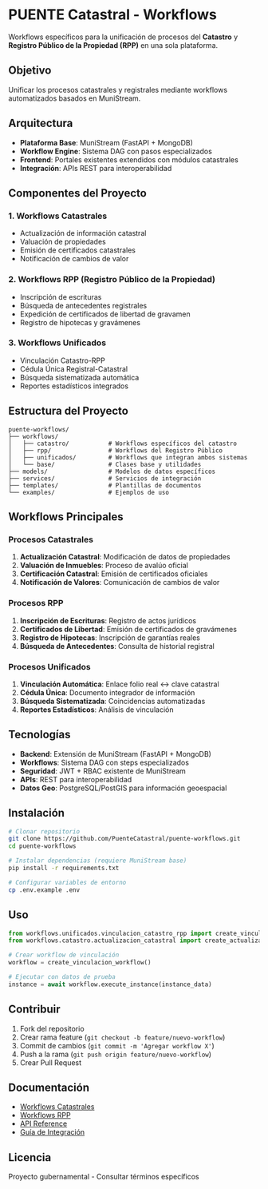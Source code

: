 # PUENTE Catastral - Workflows

Workflows específicos para la unificación de procesos del **Catastro** y **Registro Público de la Propiedad (RPP)** en una sola plataforma.

## Objetivo

Unificar los procesos catastrales y registrales mediante workflows automatizados basados en MuniStream.

## Arquitectura

- **Plataforma Base**: MuniStream (FastAPI + MongoDB)
- **Workflow Engine**: Sistema DAG con pasos especializados
- **Frontend**: Portales existentes extendidos con módulos catastrales
- **Integración**: APIs REST para interoperabilidad

## Componentes del Proyecto

### 1. Workflows Catastrales
- Actualización de información catastral
- Valuación de propiedades
- Emisión de certificados catastrales
- Notificación de cambios de valor

### 2. Workflows RPP (Registro Público de la Propiedad)
- Inscripción de escrituras
- Búsqueda de antecedentes registrales
- Expedición de certificados de libertad de gravamen
- Registro de hipotecas y gravámenes

### 3. Workflows Unificados
- Vinculación Catastro-RPP
- Cédula Única Registral-Catastral
- Búsqueda sistematizada automática
- Reportes estadísticos integrados

## Estructura del Proyecto

```
puente-workflows/
├── workflows/
│   ├── catastro/           # Workflows específicos del catastro
│   ├── rpp/                # Workflows del Registro Público
│   ├── unificados/         # Workflows que integran ambos sistemas
│   └── base/               # Clases base y utilidades
├── models/                 # Modelos de datos específicos
├── services/               # Servicios de integración
├── templates/              # Plantillas de documentos
└── examples/               # Ejemplos de uso
```

## Workflows Principales

### Procesos Catastrales
1. **Actualización Catastral**: Modificación de datos de propiedades
2. **Valuación de Inmuebles**: Proceso de avalúo oficial
3. **Certificación Catastral**: Emisión de certificados oficiales
4. **Notificación de Valores**: Comunicación de cambios de valor

### Procesos RPP
1. **Inscripción de Escrituras**: Registro de actos jurídicos
2. **Certificados de Libertad**: Emisión de certificados de gravámenes
3. **Registro de Hipotecas**: Inscripción de garantías reales
4. **Búsqueda de Antecedentes**: Consulta de historial registral

### Procesos Unificados
1. **Vinculación Automática**: Enlace folio real ↔ clave catastral
2. **Cédula Única**: Documento integrador de información
3. **Búsqueda Sistematizada**: Coincidencias automatizadas
4. **Reportes Estadísticos**: Análisis de vinculación

## Tecnologías

- **Backend**: Extensión de MuniStream (FastAPI + MongoDB)
- **Workflows**: Sistema DAG con steps especializados
- **Seguridad**: JWT + RBAC existente de MuniStream
- **APIs**: REST para interoperabilidad
- **Datos Geo**: PostgreSQL/PostGIS para información geoespacial

## Instalación

```bash
# Clonar repositorio
git clone https://github.com/PuenteCatastral/puente-workflows.git
cd puente-workflows

# Instalar dependencias (requiere MuniStream base)
pip install -r requirements.txt

# Configurar variables de entorno
cp .env.example .env
```

## Uso

```python
from workflows.unificados.vinculacion_catastro_rpp import create_vinculacion_workflow
from workflows.catastro.actualizacion_catastral import create_actualizacion_workflow

# Crear workflow de vinculación
workflow = create_vinculacion_workflow()

# Ejecutar con datos de prueba
instance = await workflow.execute_instance(instance_data)
```

## Contribuir

1. Fork del repositorio
2. Crear rama feature (`git checkout -b feature/nuevo-workflow`)
3. Commit de cambios (`git commit -m 'Agregar workflow X'`)
4. Push a la rama (`git push origin feature/nuevo-workflow`)
5. Crear Pull Request

## Documentación

- [Workflows Catastrales](docs/workflows-catastro.md)
- [Workflows RPP](docs/workflows-rpp.md)
- [API Reference](docs/api.md)
- [Guía de Integración](docs/integracion.md)

## Licencia

Proyecto gubernamental - Consultar términos específicos